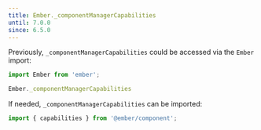 ```yaml
---
title: Ember._componentManagerCapabilities
until: 7.0.0
since: 6.5.0
---
```



Previously, `_componentManagerCapabilities` could be accessed via the `Ember` import:
```js
import Ember from 'ember';

Ember._componentManagerCapabilities
```

If needed, `_componentManagerCapabilities` can be imported:
```js
import { capabilities } from '@ember/component';
```
